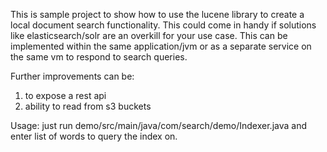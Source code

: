 This is sample project to show how to use the lucene library to create a local document search functionality. This could come in handy if solutions like elasticsearch/solr are an overkill for your use case. This can be implemented within the same application/jvm or as a separate service on the same vm to respond to search queries. 

Further improvements can be:
1. to expose a rest api
2. ability to read from s3 buckets

Usage:
just run demo/src/main/java/com/search/demo/Indexer.java and enter list of words to query the index on.